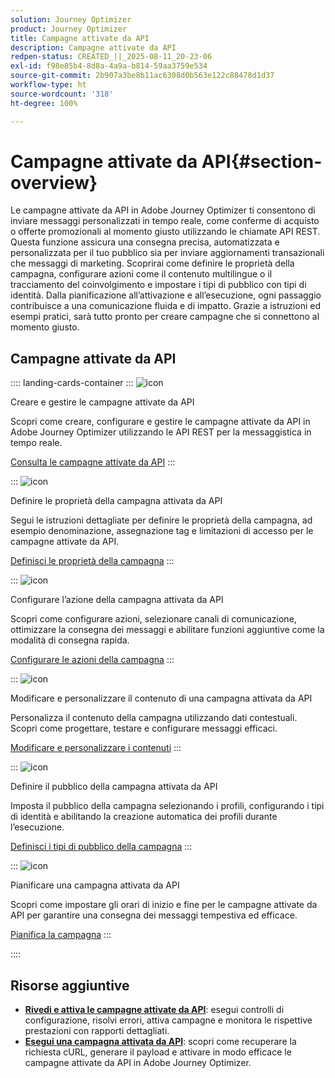 ```yaml
---
solution: Journey Optimizer
product: Journey Optimizer
title: Campagne attivate da API
description: Campagne attivate da API
redpen-status: CREATED_||_2025-08-11_20-23-06
exl-id: f98e85b4-8d8a-4a9a-b814-59aa3759e534
source-git-commit: 2b907a3be8b11ac6308d0b563e122c88478d1d37
workflow-type: ht
source-wordcount: '318'
ht-degree: 100%

---
```


# Campagne attivate da API{#section-overview}

Le campagne attivate da API in Adobe Journey Optimizer ti consentono di inviare messaggi personalizzati in tempo reale, come conferme di acquisto o offerte promozionali al momento giusto utilizzando le chiamate API REST. Questa funzione assicura una consegna precisa, automatizzata e personalizzata per il tuo pubblico sia per inviare aggiornamenti transazionali che messaggi di marketing. Scoprirai come definire le proprietà della campagna, configurare azioni come il contenuto multilingue o il tracciamento del coinvolgimento e impostare i tipi di pubblico con tipi di identità. Dalla pianificazione all’attivazione e all’esecuzione, ogni passaggio contribuisce a una comunicazione fluida e di impatto. Grazie a istruzioni ed esempi pratici, sarà tutto pronto per creare campagne che si connettono al momento giusto.

## Campagne attivate da API

:::: landing-cards-container
:::
![icon](https://cdn.experienceleague.adobe.com/icons/circle-play.svg)

Creare e gestire le campagne attivate da API

Scopri come creare, configurare e gestire le campagne attivate da API in Adobe Journey Optimizer utilizzando le API REST per la messaggistica in tempo reale.

[Consulta le campagne attivate da API](../using/campaigns/api-triggered-campaigns.md)
:::

:::
![icon](https://cdn.experienceleague.adobe.com/icons/list-check.svg)

Definire le proprietà della campagna attivata da API

Segui le istruzioni dettagliate per definire le proprietà della campagna, ad esempio denominazione, assegnazione tag e limitazioni di accesso per le campagne attivate da API.

[Definisci le proprietà della campagna](../using/campaigns/api-triggered-campaign-properties.md)
:::

:::
![icon](https://cdn.experienceleague.adobe.com/icons/gear.svg)

Configurare l’azione della campagna attivata da API

Scopri come configurare azioni, selezionare canali di comunicazione, ottimizzare la consegna dei messaggi e abilitare funzioni aggiuntive come la modalità di consegna rapida.

[Configurare le azioni della campagna](../using/campaigns/api-triggered-campaign-action.md)
:::

:::
![icon](https://cdn.experienceleague.adobe.com/icons/bullseye.svg)

Modificare e personalizzare il contenuto di una campagna attivata da API

Personalizza il contenuto della campagna utilizzando dati contestuali. Scopri come progettare, testare e configurare messaggi efficaci.

[Modificare e personalizzare i contenuti](../using/campaigns/api-triggered-campaign-content.md)
:::

:::
![icon](https://cdn.experienceleague.adobe.com/icons/users.svg)

Definire il pubblico della campagna attivata da API

Imposta il pubblico della campagna selezionando i profili, configurando i tipi di identità e abilitando la creazione automatica dei profili durante l’esecuzione.

[Definisci i tipi di pubblico della campagna](../using/campaigns/api-triggered-campaign-audience.md)
:::

:::
![icon](https://cdn.experienceleague.adobe.com/icons/clock.svg)

Pianificare una campagna attivata da API

Scopri come impostare gli orari di inizio e fine per le campagne attivate da API per garantire una consegna dei messaggi tempestiva ed efficace.

[Pianifica la campagna](../using/campaigns/api-triggered-campaign-schedule.md)
:::

::::


## Risorse aggiuntive

- **[Rivedi e attiva le campagne attivate da API](../using/campaigns/review-activate-api-triggered-campaign.md)**: esegui controlli di configurazione, risolvi errori, attiva campagne e monitora le rispettive prestazioni con rapporti dettagliati.
- **[Esegui una campagna attivata da API](../using/campaigns/trigger-campaigns.md)**: scopri come recuperare la richiesta cURL, generare il payload e attivare in modo efficace le campagne attivate da API in Adobe Journey Optimizer.
